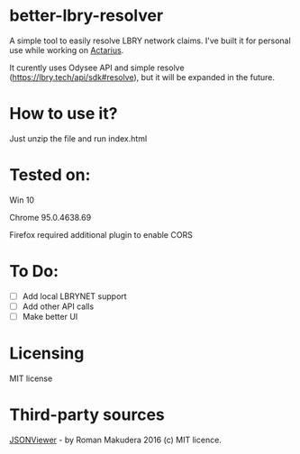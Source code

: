 # better-lbry-resolver
A simple tool to easily resolve LBRY network claims. 
I've built it for personal use while working on [Actarius](https://github.com/Shroom2020/actarius-lbry-browser).

It curently uses Odysee API and simple resolve (https://lbry.tech/api/sdk#resolve), but it will be expanded in the future.

# How to use it?
Just unzip the file and run index.html

# Tested on:
Win 10

Chrome 95.0.4638.69

Firefox required additional plugin to enable CORS

# To Do:
- [ ] Add local LBRYNET support
- [ ] Add other API calls
- [ ] Make better UI

# Licensing
MIT license

# Third-party sources
[JSONViewer](https://github.com/LorDOniX/json-viewer) - by Roman Makudera 2016 (c) MIT licence.
 
